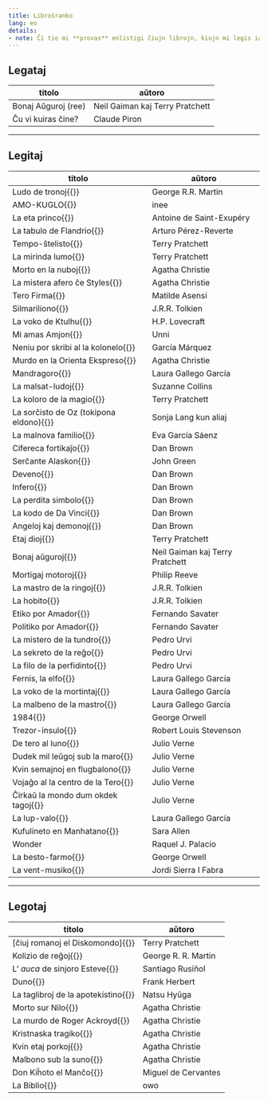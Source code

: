 ```yaml
---
title: Libroŝranko
lang: eo
details:
- note: Ĉi tie mi **provas** enlistigi ĉiujn librojn, kiujn mi legis iam la lastajn jarojn, kaj ankaŭ tiujn, kiujn mi volas legi :3
---
```


## Legataj

| titolo | aŭtoro |
| -------------- | ------------------ |
| Bonaj Aŭguroj (ree) | Neil Gaiman kaj Terry Pratchett |
| Ĉu vi kuiras ĉine? | Claude Piron |

---

## Legitaj

| titolo | aŭtoro |
| ------------------------------------------------------------------------------------- | ------------------------------- |
| Ludo de tronoj{{<note text="A game of thrones">}} | George R.R. Martin |
| AMO-KUGLO{{<note text="ラブ・バレット (LOVE-BULLET)">}} | inee |
| La eta princo{{<note text="Le petit prince">}} | Antoine de Saint-Exupéry |
| La tabulo de Flandrio{{<note text="La tabla de Flandes">}} | Arturo Pérez-Reverte |
| Tempo-ŝtelisto{{<note text="Time thief">}} | Terry Pratchett |
| La mirinda lumo{{<note text="The light fantastic">}} | Terry Pratchett |
| Morto en la nuboj{{<note text="Death in the clouds">}} | Agatha Christie |
| La mistera afero ĉe Styles{{<note text="The mysterious affair at Styles">}} | Agatha Christie |
| Tero Firma{{<note text="Tierra Firme">}} | Matilde Asensi |
| Silmariliono{{<note text="The Silmarillion">}} | J.R.R. Tolkien |
| La voko de Ktulhu{{<note text="The call of Cthulhu">}} | H.P. Lovecraft |
| Mi amas Amjon{{<note text="나는 에이미를 사랑해">}} | Unni |
| Neniu por skribi al la kolonelo{{<note text="El coronel no tiene quien le escriba">}} | García Márquez |
| Murdo en la Orienta Ekspreso{{<note text="Murder on the Orient Express">}} | Agatha Christie |
| Mandragoro{{<note text="Mandrágora">}} | Laura Gallego García |
| La malsat-ludoj{{<note text="The Hunger Games">}} | Suzanne Collins |
| La koloro de la magio{{<note text="The colour of magic">}} | Terry Pratchett |
| La sorĉisto de Oz (tokipona eldono){{<note text="<span class='sp'>jan [o suli uta] pi wawa nasa</span> / The wonderful wizard of Oz (toki pona edition)">}} | Sonja Lang kun aliaj |
| La malnova familio{{<note text="La vieja familia">}} | Eva García Sáenz |
| Cifereca fortikaĵo{{<note text="Digital fortress">}} | Dan Brown |
| Serĉante Alaskon{{<note text="Looking for Alaska">}} | John Green |
| Deveno{{<note text="Origin">}} | Dan Brown |
| Infero{{<note text="Inferno">}} | Dan Brown |
| La perdita simbolo{{<note text="The lost symbol">}} | Dan Brown |
| La kodo de Da Vinci{{<note text="The Da Vinci code">}} | Dan Brown |
| Angeloj kaj demonoj{{<note text="Angels and demons">}} | Dan Brown |
| Etaj dioj{{<note text="Small gods">}} | Terry Pratchett |
| Bonaj aŭguroj{{<note text="Good omens">}} | Neil Gaiman kaj Terry Pratchett |
| Mortigaj motoroj{{<note text="Mortal engines">}} | Philip Reeve |
| La mastro de la ringoj{{<note text="The lord of the rings">}} | J.R.R. Tolkien |
| La hobito{{<note text="The Hobbit">}} | J.R.R. Tolkien |
| Etiko por Amador{{<note text="Ética para Amador">}} | Fernando Savater |
| Politiko por Amador{{<note text="Política para Amador">}} | Fernando Savater |
| La mistero de la tundro{{<note text="El misterio de la tundra">}} | Pedro Urvi |
| La sekreto de la reĝo{{<note text="El secreto del rey">}} | Pedro Urvi |
| La filo de la perfidinto{{<note text="El hijo del traidor">}} | Pedro Urvi |
| Fernis, la elfo{{<note text="Fernis, el elfo">}} | Laura Gallego García |
| La voko de la mortintaj{{<note text="La llamada de los muertos">}} | Laura Gallego García |
| La malbeno de la mastro{{<note text="La maldición del maestro">}} | Laura Gallego García |
| 1984{{<note text="Nineteen eighty-four">}} | George Orwell |
| Trezor-insulo{{<note text="Treasure island">}} | Robert Louis Stevenson |
| De tero al luno{{<note text="De la Terre à la Lune">}} | Julio Verne |
| Dudek mil leŭgoj sub la maro{{<note text="Vingt mille lieues sous les mers">}} | Julio Verne |
| Kvin semajnoj en flugbalono{{<note text="Cinq semaines en ballon">}} | Julio Verne |
| Vojaĝo al la centro de la Tero{{<note text="Voyage au centre de la Terre">}} | Julio Verne |
| Ĉirkaŭ la mondo dum okdek tagoj{{<note text="Le tour du monde en quatre-vingts jours">}} | Julio Verne |
| La lup-valo{{<note text="El valle de los lobos">}} | Laura Gallego García |
| Kufulineto en Manhatano{{<note text="Caperucita en Manhattan">}} | Sara Allen |
| Wonder | Raquel J. Palacio |
| La besto-farmo{{<note text="Animal farm">}} | George Orwell |
| La vent-musiko{{<note text="La música del viento">}} | Jordi Sierra I Fabra |

---

## Legotaj

| titolo | aŭtoro |
| ------------------------------- | ------------------- |
| [ĉiuj romanoj el Diskomondo]{{<note text="Discworld">}} | Terry Pratchett |
| Kolizio de reĝoj{{<note text="A clash of kings">}} | George R. R. Martin |
| L’ _auca_ de sinjoro Esteve{{<note text="L'auca del senjor Esteve">}} | Santiago Rusiñol |
| Duno{{<note text="Dune">}} | Frank Herbert |
| La taglibroj de la apotekistino{{<note text="薬屋のひとりごと">}} | Natsu Hyūga |
| Morto sur Nilo{{<note text="Death on the Nile">}} | Agatha Christie |
| La murdo de Roger Ackroyd{{<note text="The murder of Roger Ackroyd">}} | Agatha Christie |
| Kristnaska tragiko{{<note text="A christmas tragedy">}} | Agatha Christie |
| Kvin etaj porkoj{{<note text="Five little pigs">}} | Agatha Christie |
| Malbono sub la suno{{<note text="Evil under the sun">}} | Agatha Christie |
| Don Kiĥoto el Manĉo{{<note text="Don Quijote de la Mancha">}} | Miguel de Cervantes |
| La Biblio{{<note text="ביבליה / ܟܬܒܐ ܩܕܝܫܐ / Αγία Γραφή">}} | owo |
